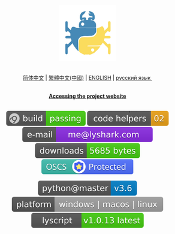 <br>
<div align=center>
	<img width="150" src="./svg/lyscript_png.jpg" />
 <br><br>
  
  [简体中文](README-CN.md) | [繁體中文(中國)](README-TC.md) | [ENGLISH](README-EN.md) | [русский язык ](README-RU.md)

<br>
<b><a href="http://lyscript.lyshark.com">Accessing the project website</a></b>
    <br><br>
    
[![Build status](./svg/build.svg)](https://github.com/lyshark/LyScript) [![Open Source Helpers](./svg/users.svg)](https://github.com/lyshark/LyScript) [![Crowdin](./svg/email.svg)](mailto:me@lyshark.com) [![Download x64dbg](./svg/x64dbg.svg)](https://github.com/lyshark/LyScript/releases/tag/LyScript) [![OSCS Status](./svg/OSCS.svg)](https://www.oscs1024.com/project/lyshark/LyScript?ref=badge_small)

[![python3](./svg/python3.svg)](https://github.com/lyshark/LyScript) [![platform](./svg/platform.svg)](https://github.com/lyshark/LyScript) [![lyscriptver](./svg/lyscript_version.svg)](https://github.com/lyshark/LyScript)
</div>
